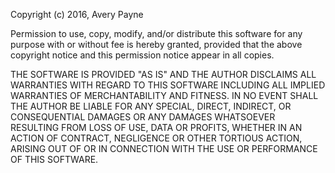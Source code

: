 Copyright (c) 2016, Avery Payne

Permission to use, copy, modify, and/or distribute this software
for any purpose with or without fee is hereby granted, provided
that the above copyright notice and this permission notice
appear in all copies.

THE SOFTWARE IS PROVIDED "AS IS" AND THE AUTHOR DISCLAIMS ALL
WARRANTIES WITH REGARD TO THIS SOFTWARE INCLUDING ALL IMPLIED
WARRANTIES OF MERCHANTABILITY AND FITNESS. IN NO EVENT SHALL 
THE AUTHOR BE LIABLE FOR ANY SPECIAL, DIRECT, INDIRECT, OR 
CONSEQUENTIAL DAMAGES OR ANY DAMAGES WHATSOEVER RESULTING 
FROM LOSS OF USE, DATA OR PROFITS, WHETHER IN AN ACTION OF 
CONTRACT, NEGLIGENCE OR OTHER TORTIOUS ACTION, ARISING OUT 
OF OR IN CONNECTION WITH THE USE OR PERFORMANCE OF THIS SOFTWARE.
